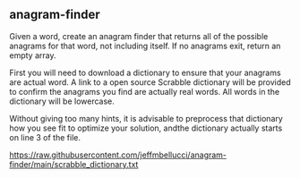 ## anagram-finder
Given a word, create an anagram finder that returns all of the possible anagrams for that word, not including itself.  If no anagrams exit, return an empty array.

First you will need to download a dictionary to ensure that your anagrams are actual word.  A link to a open source Scrabble dictionary will be provided to confirm the anagrams you find are actually real words. All words in the dictionary will be lowercase.

Without giving too many hints, it is advisable to preprocess that dictionary how you see fit to optimize your solution, andthe dictionary actually starts on line 3 of the file.

https://raw.githubusercontent.com/jeffmbellucci/anagram-finder/main/scrabble_dictionary.txt
